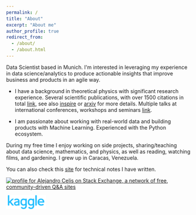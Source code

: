 ```yaml
---
permalink: /
title: "About"
excerpt: "About me"
author_profile: true
redirect_from: 
  - /about/
  - /about.html
---
```


Data Scientist based in Munich. I'm interested in leveraging my experience in data science/analytics to produce actionable insights that improve business and products in an agile way. 

- I have a background in theoretical physics with significant research experience. Several scientific publications, with over 1500 citations in total [link](https://celis.github.io/files/list_of_publications.pdf), see also [inspire](https://labs.inspirehep.net/authors/1189874) or [arxiv](https://arxiv.org/a/celis_a_1.html) for more details. Multiple talks at international conferences, workshops and seminars [link](https://celis.github.io/files/conferences.pdf).   


- I am passionate about working with real-world data and building products with Machine Learning.  Experienced with the Python ecosystem. 


During my free time I enjoy working on side projects, sharing/teaching about data science, mathematics, and physics, as well as reading, watching films, and gardening. I grew up in Caracas, Venezuela.


You can also check this [site](https://celis.github.io/personal/) for technical notes I have written. 

 <a href="https://stackexchange.com/users/14656958/alejandro-celis"><img src="https://stackexchange.com/users/flair/14656958.png" width="208" height="58" alt="profile for Alejandro Celis on Stack Exchange, a network of free, community-driven Q&amp;A sites" title="profile for Alejandro Celis on Stack Exchange, a network of free, community-driven Q&amp;A sites" /></a>


 <a href="https://www.kaggle.com/alejandrocelis"><img src="../images/site-logo.png" width="108" height="38"/></a>
